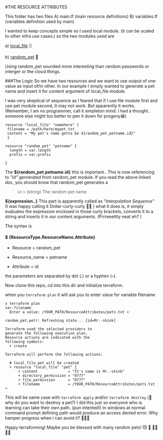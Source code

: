 #THE RESOURCE ATTRIBUTES

This folder has two files 
A) main.tf (main resource definitions)
B) variables.tf (variables definition used by main)

I wanted to keep concepts simple so I used local module. (it can be scaled to other infra use cases.)
so the two modules used are

a) [local_file](https://registry.terraform.io/providers/hashicorp/local/latest/docs/resources/file) 🗄

b) [random_pet](https://registry.terraform.io/providers/weekendops/random/latest/docs/resources/pet) 🐶 

Using random_pet sounded more interesting than random passwords or interger or the cloud things. 

###The Logic
So we have two resources and we want to use output of one value as input of/in other.
In our example I simply wanted to generate a pet name and insert it for content argument of local_file module.

I was very skeptical of sequence as I feared that if I use file module first and use pet module second, It may not work.
But apparently it works. (Remember, I am no programmer, call it simpleton mind. I had a thought.. someone else might too better to pen it down for progeny😁)

```
resource "local_file" "namehere" {
 filename = /path/here/mypet.txt
 content = "My pet's name gotta be ${random_pet.petname.id}" 
 }

resource "random_pet" "petname" {
  length = var.length
  prefix = var.prefix
  
}
 ```
 
 The **${random_pet.petname.id}** this is important..
This is now referencing to _"id"_ genrerated from random_pet module. If you read the above linked doc, you should know that random_pet generates a 
> `id` = (string) The random pet name

**${expression..}** This part is apparently called as _"Interpolation Sequence"_ (I was happy calling it Dollar-curly-curly :face_exhaling: ) what it does is, it simply evaluates the expression enclosed in those curly brackets, converts it to a string
and inserts it in our content arguments. (Prrreeettty neat eh? )

The syntax is 
#### $ {ResourceType.ResourceName.Attribute}

* Resource       = random_pet

* Resource_name  = petname

* Attribute      =  id



the parameters are separated by dot (**.**) or a hyphen (**-**).

Now clone this repo, cd into this dir and initialize terraform.

when you `terraform plan` 
it will ask you to enter value for variable filename

```
❯ terraform plan
var.filename
  Enter a value: /YOUR_PATH/ResourceAttributes/pets.txt ⬅

random_pet.petr: Refreshing state... [id=Mr.-skink]

Terraform used the selected providers to       
generate the following execution plan.
Resource actions are indicated with the        
following symbols:
  + create

Terraform will perform the following actions:  

  # local_file.pet will be created
  + resource "local_file" "pet" {
      + content              = "It's name is Mr.-skink"
      + directory_permission = "0777"
      + file_permission      = "0777"
      + filename             = /YOUR_PATH/ResourceAttributes/pets.txt ⬅ 
```

This will be same case with `terraform apply` and/or `terraform destroy` (:raised_eyebrow: why do you want to destroy a pet?)
I did this just so everyone who is learning can take their own path. (pun intented!)
In windows at normal command prompt defining path would produce an access denied error. Why hamper progress when i can avoid it? 👨🏼‍🚀 

Happy terraforming! Maybe you be blessed with many random pets! :smirk_cat: :speak_no_evil: :gorilla::orangutan::skunk::panda_face: 







